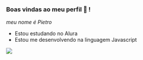 ### Boas vindas ao meu perfil 🐲 !

*meu nome é Pietro*

- Estou estudando no Alura
- Estou me desenvolvendo na linguagem Javascript



![](https://media1.tenor.com/m/ONx0e2jY9JoAAAAC/lana-delrey.gif)
